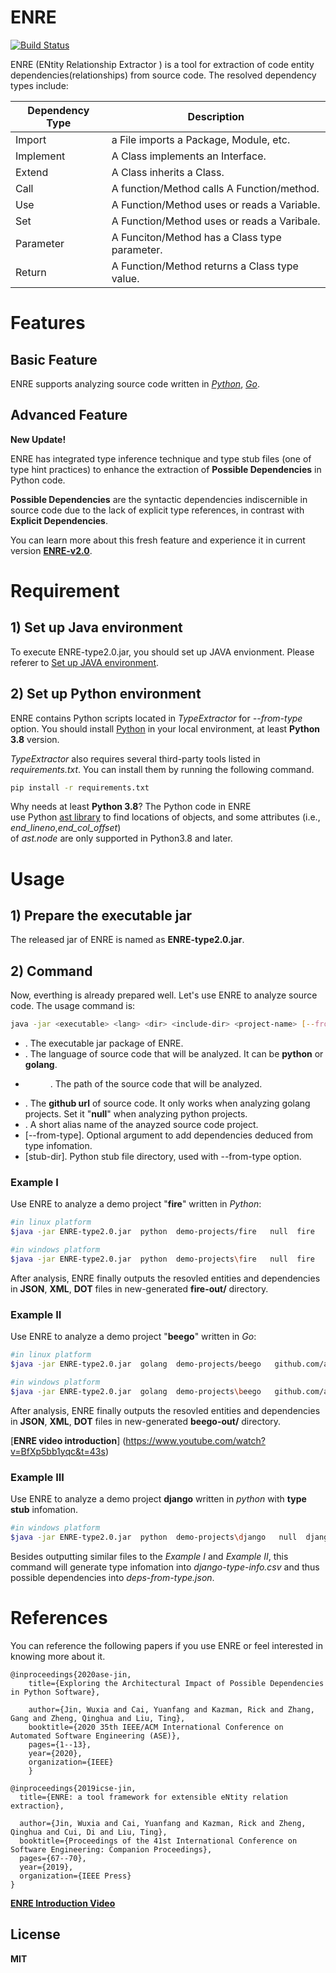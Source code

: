 # ENRE

[![Build Status](https://travis-ci.org/joemccann/dillinger.svg?branch=master)](https://travis-ci.org/joemccann/dillinger)

ENRE (ENtity Relationship Extractor ) is a tool for extraction of code entity dependencies(relationships) from source code. The resolved dependency types include:

| Dependency Type | Description |
| ------ | ------ |
| Import | a File imports a Package, Module, etc. |
| Implement | A Class implements an Interface. |
| Extend | A Class inherits a Class. |
| Call | A function/Method calls A Function/method. |
| Use  | A Function/Method uses or reads a Variable. |
| Set | A Function/Method uses or reads a Varibale. |
| Parameter | A Funciton/Method has a Class type parameter. |
| Return | A Function/Method returns a Class type value. |


# Features

## Basic Feature
ENRE supports analyzing source code written in [*Python*](https://www.python.org/), [*Go*](https://golang.org/). 

## Advanced Feature 
**New Update!**

ENRE has integrated type inference technique and type stub files (one of type hint practices) to enhance the extraction of **Possible Dependencies** in Python code.

**Possible Dependencies** are the syntactic dependencies indiscernible in source code due to the lack of explicit type references, in contrast with  **Explicit Dependencies**.

You can learn more about this fresh feature and experience it in current version **[ENRE-v2.0](https://github.com/jinwuxia/ENRE/tree/v2.0)**. 


# Requirement

## 1) Set up Java environment 

To execute ENRE-type2.0.jar, you should set up JAVA envionment. Please referer to [Set up JAVA environment](https://docs.oracle.com/javase/7/docs/webnotes/install/). 

## 2) Set up Python environment

ENRE contains Python scripts located in *TypeExtractor* for *--from-type* option. 
You should install [Python](https://www.python.org/) in your local environment, at least **Python 3.8** version. 

*TypeExtractor* also requires several third-party tools listed in *requirements.txt*. 
You can install them by running the following command.

```sh
pip install -r requirements.txt
``` 

Why needs at least **Python 3.8**? The Python code in ENRE use Python [ast library](https://docs.python.org/3/library/ast.html) to find locations of objects, and some attributes (i.e., *end_lineno*,*end_col_offset*) of *ast.node* are only supported in Python3.8 and later. 

# Usage
## 1) Prepare the executable jar
The released jar of ENRE is named as **ENRE-type2.0.jar**.

## 2) Command
Now, everthing is already prepared well. Let's use ENRE to analyze source code. 
The usage command is:
```sh
java -jar <executable> <lang> <dir> <include-dir> <project-name> [--from-type] [stub-dir]
```
- <executable>. The executable jar package of ENRE.
- <lang>. The language of source code that will be analyzed. It can be **python** or **golang**.
- <dir>. The path of the source code that will be analyzed.
- <include-dir>. The **github url** of source code. It only works when analyzing golang projects. Set it "**null**" when analyzing python projects.
- <project-name>. A short alias name of the anayzed source code project.  
- [--from-type]. Optional argument to add dependencies deduced from type infomation.
- [stub-dir]. Python stub file directory, used with --from-type option.

### Example I
Use ENRE to analyze a demo project "**fire**" written in *Python*: 
```sh
#in linux platform 
$java -jar ENRE-type2.0.jar  python  demo-projects/fire   null  fire   
```
```sh
#in windows platform
$java -jar ENRE-type2.0.jar  python  demo-projects\fire   null  fire 
```

After analysis, ENRE finally outputs the resovled entities and dependencies in **JSON**, **XML**, **DOT** files in new-generated **fire-out/** directory.

### Example II
Use ENRE to analyze a demo project "**beego**" written in  *Go*:
```sh
#in linux platform 
$java -jar ENRE-type2.0.jar  golang  demo-projects/beego   github.com/astaxie/beego  beego  
```
```sh
#in windows platform
$java -jar ENRE-type2.0.jar  golang  demo-projects\beego   github.com/astaxie/beego  beego
```
After analysis, ENRE finally outputs the resovled entities and dependencies in **JSON**, **XML**, **DOT** files in new-generated **beego-out/** directory.


[**ENRE video introduction**] (https://www.youtube.com/watch?v=BfXp5bb1yqc&t=43s)

### Example III
Use ENRE to analyze a demo project **django** written in *python* with **type stub** infomation.
```sh
#in windows platform
$java -jar ENRE-type2.0.jar  python  demo-projects\django   null  django demo-projects\django-stubs
```
Besides outputting similar files to the *Example I* and *Example II*, this command will generate type infomation into  *django-type-info.csv* and thus possible dependencies into *deps-from-type.json*.


# References

You can reference the following papers if you use ENRE or feel interested in knowing more about it.


    @inproceedings{2020ase-jin,
        title={Exploring the Architectural Impact of Possible Dependencies in Python Software},
		
        author={Jin, Wuxia and Cai, Yuanfang and Kazman, Rick and Zhang, Gang and Zheng, Qinghua and Liu, Ting},
        booktitle={2020 35th IEEE/ACM International Conference on Automated Software Engineering (ASE)},
        pages={1--13},
        year={2020},
        organization={IEEE}
        }

    @inproceedings{2019icse-jin,
      title={ENRE: a tool framework for extensible eNtity relation extraction},
	  
      author={Jin, Wuxia and Cai, Yuanfang and Kazman, Rick and Zheng, Qinghua and Cui, Di and Liu, Ting},
      booktitle={Proceedings of the 41st International Conference on Software Engineering: Companion Proceedings},
      pages={67--70},
      year={2019},
      organization={IEEE Press}
    }


[**ENRE Introduction Video**](https://www.youtube.com/watch?v=BfXp5bb1yqc&t=43s)


License
----

**MIT**
